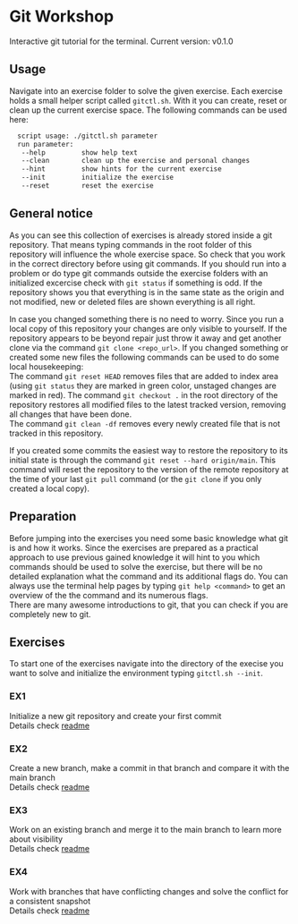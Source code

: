 # Git Workshop
Interactive git tutorial for the terminal.
Current version: v0.1.0

## Usage
Navigate into an exercise folder to solve the given exercise. Each exercise holds a small helper script called `gitctl.sh`.
With it you can create, reset or clean up the current exercise space. The following commands can be used here:
```bash
  script usage: ./gitctl.sh parameter
  run parameter:
   --help         show help text
   --clean        clean up the exercise and personal changes
   --hint         show hints for the current exercise
   --init         initialize the exercise
   --reset        reset the exercise
```

## General notice
As you can see this collection of exercises is already stored inside a git repository. That means typing commands in the root folder of this repository will
influence the whole exercise space. So check that you work in the correct directory before using git commands. If you should run into a problem or do type git 
commands outside the exercise folders with an initialized excercise check with `git status` if something is odd. If the repository shows you that everything is
in the same state as the origin and not modified, new or deleted files are shown everything is all right.

In case you changed something there is no need to worry. Since you run a local copy of this repository your changes are only visible to yourself. If the 
repository appears to be beyond repair just throw it away and get another clone via the command `git clone <repo_url>`. If you changed something or created some
new files the following commands can be used to do some local housekeeping:  
The command `git reset HEAD` removes files that are added to index area (using `git status` they are marked in green color, unstaged changes are marked in red).
The command `git checkout .` in the root directory of the repository restores all modified files to the latest tracked version, removing all changes that have 
been done.  
The command `git clean -df` removes every newly created file that is not tracked in this repository.

If you created some commits the easiest way to restore the repository to its initial state is through the command `git reset --hard origin/main`. This command 
will reset the repository to the version of the remote repository at the time of your last `git pull` command (or the `git clone` if you only created a local 
copy).

## Preparation
Before jumping into the exercises you need some basic knowledge what git is and how it works. Since the exercises are prepared as a practical approach to use 
previous gained knowledge it will hint to you which commands should be used to solve the exercise, but there will be no detailed explanation what the command
and its additional flags do. You can always use the terminal help pages by typing `git help <command>` to get an overview of the the command and its numerous 
flags.  
There are many awesome introductions to git, that you can check if you are completely new to git.

## Exercises
To start one of the exercises navigate into the directory of the execise you want to solve and initialize the environment typing `gitctl.sh --init`.

### EX1
Initialize a new git repository and create your first commit  
Details check [readme](./EX1/README.md)

### EX2
Create a new branch, make a commit in that branch and compare it with the main branch  
Details check [readme](./EX2/README.md)

### EX3
Work on an existing branch and merge it to the main branch to learn more about visibility  
Details check [readme](./EX3/README.md)

### EX4
Work with branches that have conflicting changes and solve the conflict for a consistent snapshot  
Details check [readme](./EX4/README.md)
